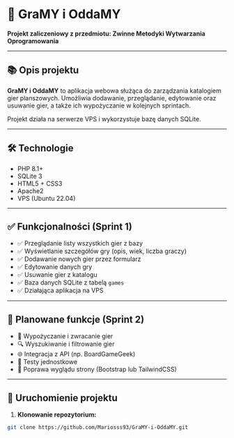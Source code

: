 # 🎲 GraMY i OddaMY

**Projekt zaliczeniowy z przedmiotu: Zwinne Metodyki Wytwarzania Oprogramowania**

---

## 📚 Opis projektu

**GraMY i OddaMY** to aplikacja webowa służąca do zarządzania katalogiem gier planszowych. Umożliwia dodawanie, przeglądanie, edytowanie oraz usuwanie gier, a także ich wypożyczanie w kolejnych sprintach.

Projekt działa na serwerze VPS i wykorzystuje bazę danych SQLite.

---

## 🛠️ Technologie

- PHP 8.1+
- SQLite 3
- HTML5 + CSS3
- Apache2
- VPS (Ubuntu 22.04)

---

## ✅ Funkcjonalności (Sprint 1)

- ✅ Przeglądanie listy wszystkich gier z bazy
- ✅ Wyświetlanie szczegółów gry (opis, wiek, liczba graczy)
- ✅ Dodawanie nowych gier przez formularz
- ✅ Edytowanie danych gry
- ✅ Usuwanie gier z katalogu
- ✅ Baza danych SQLite z tabelą `games`
- ✅ Działająca aplikacja na VPS

---

## 🧪 Planowane funkcje (Sprint 2)

- 🔄 Wypożyczanie i zwracanie gier
- 🔍 Wyszukiwanie i filtrowanie gier
- 🌐 Integracja z API (np. BoardGameGeek)
- 🧪 Testy jednostkowe
- 🎨 Poprawa wyglądu strony (Bootstrap lub TailwindCSS)

---

## 🚀 Uruchomienie projektu

1. **Klonowanie repozytorium:**

```bash
git clone https://github.com/Mariosss93/GraMY-i-OddaMY.git
